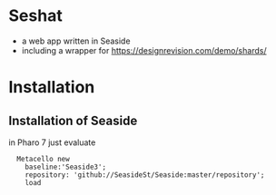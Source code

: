 # Seshat
- a web app written in Seaside
- including a wrapper for https://designrevision.com/demo/shards/


# Installation 
## Installation of Seaside 

in Pharo 7 just evaluate

```Smalltalk
  Metacello new
    baseline:'Seaside3';
    repository: 'github://SeasideSt/Seaside:master/repository';
    load
```
